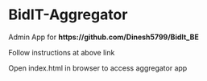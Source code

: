 # BidIT-Aggregator
<p>Admin App for <strong>https://github.com/Dinesh5799/BidIt_BE</strong></p>
<p>Follow instructions at above link</p>
<p>Open index.html in browser to access aggregator app</p>
